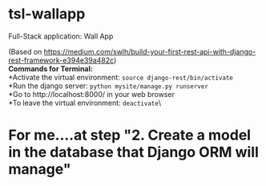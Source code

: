 # tsl-wallapp
Full-Stack application: Wall App

(Based on https://medium.com/swlh/build-your-first-rest-api-with-django-rest-framework-e394e39a482c) \
**Commands for Terminal:**\
*Activate the virtual environment: `source django-rest/bin/activate`\
*Run the django server: `python mysite/manage.py runserver`\
*Go to http://localhost:8000/ in your web browser\
*To leave the virtual environment: `deactivate`\

# For me....at step "2. Create a model in the database that Django ORM will manage"
